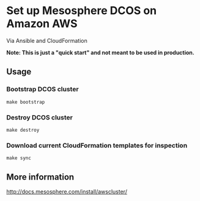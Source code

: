 # Set up Mesosphere DCOS on Amazon AWS

Via Ansible and CloudFormation

**Note: This is just a "quick start" and not meant to be used in production.**

## Usage

### Bootstrap DCOS cluster

    make bootstrap

### Destroy DCOS cluster

    make destroy

### Download current CloudFormation templates for inspection

    make sync

## More information

http://docs.mesosphere.com/install/awscluster/
